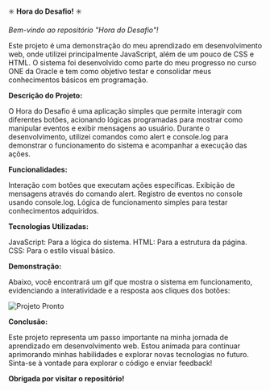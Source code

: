 ✳️ __Hora do Desafio!__ ✳️

_Bem-vindo ao repositório "Hora do Desafio"!_

Este projeto é uma demonstração do meu aprendizado em desenvolvimento web, onde utilizei principalmente JavaScript, além de um pouco de CSS e HTML. O sistema foi desenvolvido como   parte do meu progresso no curso ONE da Oracle e tem como objetivo testar e consolidar meus conhecimentos básicos em programação.

__Descrição do Projeto:__

O Hora do Desafio é uma aplicação simples que permite interagir com diferentes botões, acionando lógicas programadas para mostrar como manipular eventos e exibir mensagens ao usuário.   Durante o desenvolvimento, utilizei comandos como alert e console.log para demonstrar o funcionamento do sistema e acompanhar a execução das ações.

__Funcionalidades:__

Interação com botões que executam ações específicas.
Exibição de mensagens através do comando alert.
Registro de eventos no console usando console.log.
Lógica de funcionamento simples para testar conhecimentos adquiridos.

__Tecnologias Utilizadas:__

JavaScript: Para a lógica do sistema.
HTML: Para a estrutura da página.
CSS: Para o estilo visual básico.

__Demonstração:__

Abaixo, você encontrará um gif que mostra o sistema em funcionamento, evidenciando a interatividade e a resposta aos cliques dos botões:

![Projeto Pronto](https://github.com/user-attachments/assets/c17ebe2b-d81d-47ce-86c2-9d0c4007d292)

__Conclusão:__

Este projeto representa um passo importante na minha jornada de aprendizado em desenvolvimento web. Estou animada para continuar aprimorando minhas habilidades e explorar novas       tecnologias no futuro. Sinta-se à vontade para explorar o código e enviar feedback!

__Obrigada por visitar o repositório!__
